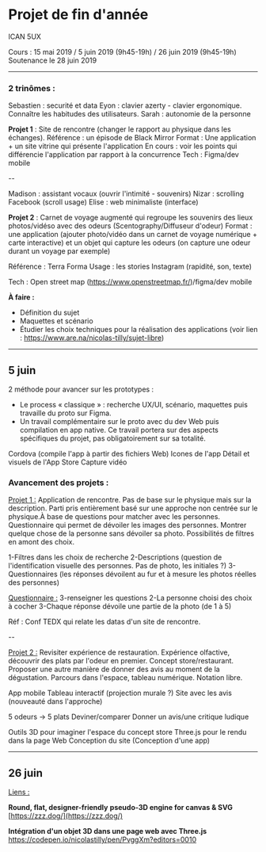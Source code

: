# Projet de fin d'année


ICAN 5UX 

Cours : 15 mai 2019 / 5 juin 2019 (9h45-19h) / 26 juin 2019 (9h45-19h)
Soutenance le 28 juin 2019

---

### 2 trinômes :

Sebastien : securité et data
Eyon : clavier azerty - clavier ergonomique. Connaître les habitudes des utilisateurs.
Sarah : autonomie de la personne 

**Projet 1** : Site de rencontre (changer le rapport au physique dans les échanges). 
Référence : un épisode de Black Mirror
Format : Une application + un site vitrine qui présente l'application
En cours : voir les points qui différencie l'application par rapport à la concurrence
Tech : Figma/dev mobile

--

Madison : assistant vocaux (ouvrir l'intimité - souvenirs)
Nizar : scrolling Facebook (scroll usage)
Elise : web minimaliste (interface)

**Projet 2** : Carnet de voyage augmenté qui regroupe les souvenirs des lieux photos/vidéso avec des odeurs (Scentography/Diffuseur d'odeur)
Format : une application (ajouter photo/vidéo dans un carnet de voyage numérique + carte interactive) et un objet qui capture les odeurs (on capture une odeur durant un voyage par exemple)

Référence : Terra Forma
Usage : les stories Instagram (rapidité, son, texte)

Tech : Open street map (<https://www.openstreetmap.fr/>)/figma/dev mobile



**À faire :**

- Définition du sujet
- Maquettes et scénario
- Étudier les choix techniques pour la réalisation des applications (voir lien : <https://www.are.na/nicolas-tilly/sujet-libre>)

---

## 5 juin

2 méthode pour avancer sur les prototypes :

- Le process « classique » : recherche UX/UI, scénario, maquettes puis travaille du proto sur Figma.
- Un travail complémentaire sur le proto avec du dev Web puis compilation en app native. Ce travail portera sur des aspects spécifiques du projet, pas obligatoirement sur sa totalité.

Cordova (compile l'app à partir des fichiers Web)
Icones de l'app
Détail et visuels de l'App Store
Capture vidéo



### Avancement des projets :

<u>Projet 1 :</u>
Application de rencontre. Pas de base sur le physique mais sur la description.  Parti pris entièrement basé sur une approche non centrée sur le physique.À base de questions pour matcher avec les personnes. Questionnaire qui permet de dévoiler les images des personnes. Montrer quelque chose de la personne sans dévoiler sa photo. Possibilités de filtres en amont des choix.

1-Filtres dans les choix de recherche
2-Descriptions (question de l'identification visuelle des personnes. Pas de photo, les initiales ?)
3-Questionnaires (les réponses dévoilent au fur et à mesure les photos réelles des personnes)

<u>Questionnaire :</u>
3-renseigner les questions
2-La personne choisi des choix à cocher
3-Chaque réponse dévoile une partie de la photo (de 1 à 5)

Réf : Conf TEDX qui relate les datas d'un site de rencontre.

--

<u>Projet 2 :</u>
Revisiter expérience de restauration. Expérience olfactive, découvrir des plats par l'odeur en premier. Concept store/restaurant. Proposer une autre manière de donner des avis au moment de la dégustation. Parcours dans l'espace, tableau numérique. Notation libre.

App mobile 
Tableau interactif (projection murale ?)
Site avec les avis (nouveauté dans l'approche)

5 odeurs -> 5 plats
Deviner/comparer
Donner un avis/une critique ludique

Outils 3D pour imaginer l'espace du concept store
Three.js pour le rendu dans la page Web
Conception du site
(Conception d'une app)

---

## 26 juin

<u>Liens :</u>

**Round, flat, designer-friendly** 
**pseudo-3D engine for canvas & SVG**
[https://zzz.dog/](https://zzz.dog/)

**Intégration d'un objet 3D dans une page web avec Three.js**
[<https://codepen.io/nicolastilly/pen/PvggXm?editors=0010>](https://codepen.io/nicolastilly/pen/PvggXm?editors=0010)


